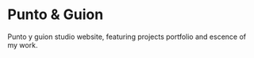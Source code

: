 # Punto & Guion 
Punto y guion studio website, featuring projects portfolio and escence of my work.
